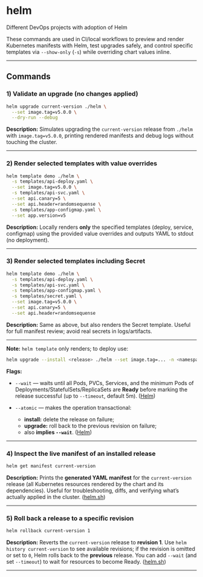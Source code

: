 # helm

Different DevOps projects with adoption of Helm

These commands are used in CI/local workflows to preview and render Kubernetes manifests with Helm, test upgrades safely, and control specific templates via `--show-only` (`-s`) while overriding chart values inline.

---

## Commands

### 1) Validate an upgrade (no changes applied)

```bash
helm upgrade current-version ./helm \
  --set image.tag=v5.0.0 \
  --dry-run --debug
```

**Description:** Simulates upgrading the `current-version` release from `./helm` with `image.tag=v5.0.0`, printing rendered manifests and debug logs without touching the cluster.

---

### 2) Render selected templates with value overrides

```bash
helm template demo ./helm \
  -s templates/api-deploy.yaml \
  --set image.tag=v5.0.0 \
  -s templates/api-svc.yaml \
  --set api.canary=5 \
  --set api.header=randomsequense \
  -s templates/app-configmap.yaml \
  --set app.version=v5
```

**Description:** Locally renders **only** the specified templates (deploy, service, configmap) using the provided value overrides and outputs YAML to stdout (no deployment).

---

### 3) Render selected templates including Secret

```bash
helm template demo ./helm \
  -s templates/api-deploy.yaml \
  -s templates/api-svc.yaml \
  -s templates/app-configmap.yaml \
  -s templates/secret.yaml \
  --set image.tag=v5.0.0 \
  --set api.canary=5 \
  --set api.header=randomsequense
```

**Description:** Same as above, but also renders the Secret template. Useful for full manifest review; avoid real secrets in logs/artifacts.

---

**Note:** `helm template` only renders; to deploy use:

```bash
helm upgrade --install <release> ./helm --set image.tag=... -n <namespace> --wait --atomic
```
**Flags:**

* `--wait` — waits until all Pods, PVCs, Services, and the minimum Pods of Deployments/StatefulSets/ReplicaSets are **Ready** before marking the release successful (up to `--timeout`, default 5m). ([Helm](https://helm.sh/docs/helm/helm_install/))
* `--atomic` — makes the operation transactional:

  * **install:** delete the release on failure;
  * **upgrade:** roll back to the previous revision on failure;
  * also **implies `--wait`**. ([Helm](https://helm.sh/docs/helm/helm_install/))

---

### 4) Inspect the live manifest of an installed release

```bash
helm get manifest current-version
```

**Description:** Prints the **generated YAML manifest** for the `current-version` release (all Kubernetes resources rendered by the chart and its dependencies). Useful for troubleshooting, diffs, and verifying what’s actually applied in the cluster. ([helm.sh](https://helm.sh/docs/helm/helm_get_manifest/?utm_source=chatgpt.com))

---

### 5) Roll back a release to a specific revision
```bash
helm rollback current-version 1
```
**Description:** Reverts the `current-version` release to **revision 1**. Use `helm history current-version` to see available revisions; if the revision is omitted or set to `0`, Helm rolls back to the **previous** release. You can add `--wait` (and set `--timeout`) to wait for resources to become Ready. ([helm.sh](https://helm.sh/docs/helm/helm_rollback/))

---